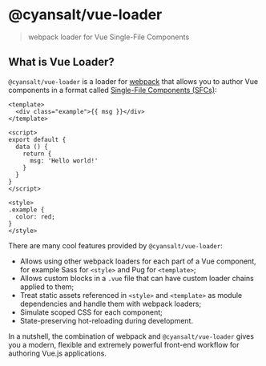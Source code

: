 # @cyansalt/vue-loader

> webpack loader for Vue Single-File Components

## What is Vue Loader?

`@cyansalt/vue-loader` is a loader for [webpack](https://webpack.js.org/) that allows you to author Vue components in a format called [Single-File Components (SFCs)](https://github.com/vuejs/vue-loader/blob/main/docs/spec.md):

```vue
<template>
  <div class="example">{{ msg }}</div>
</template>

<script>
export default {
  data () {
    return {
      msg: 'Hello world!'
    }
  }
}
</script>

<style>
.example {
  color: red;
}
</style>
```

There are many cool features provided by `@cyansalt/vue-loader`:

- Allows using other webpack loaders for each part of a Vue component, for example Sass for `<style>` and Pug for `<template>`;
- Allows custom blocks in a `.vue` file that can have custom loader chains applied to them;
- Treat static assets referenced in `<style>` and `<template>` as module dependencies and handle them with webpack loaders;
- Simulate scoped CSS for each component;
- State-preserving hot-reloading during development.

In a nutshell, the combination of webpack and `@cyansalt/vue-loader` gives you a modern, flexible and extremely powerful front-end workflow for authoring Vue.js applications.
